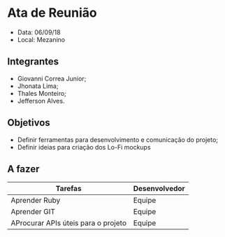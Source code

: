 # Ata de Reunião
  - Data: 06/09/18
  - Local: Mezanino
  
## Integrantes
  - Giovanni Correa Junior;
  - Jhonata Lima;
  - Thales Monteiro;
  - Jefferson Alves.

## Objetivos
  - Definir ferramentas para desenvolvimento e comunicação do projeto;
  - Definir ideias para criação dos Lo-Fi mockups


## A fazer

Tarefas | Desenvolvedor
--------|-------------
Aprender Ruby | Equipe
Aprender GIT | Equipe
AProcurar APIs úteis para o projeto | Equipe








